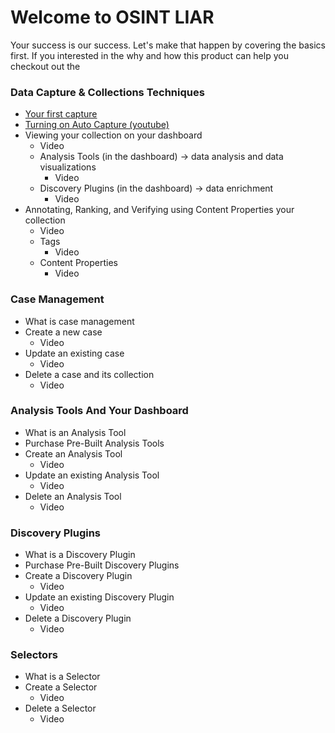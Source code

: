 # Welcome to OSINT LIAR
Your success is our success. Let's make that happen by covering the basics first. If you interested
in the why and how this product can help you checkout out the 

### Data Capture & Collections Techniques
- [Your first capture](/captures/first-capture.md)
- <a href="https://www.youtube.com/watch?v=byyWYmsfTcs" target="_blank">Turning on Auto Capture (youtube)</a>
- Viewing your collection on your dashboard
  - Video
  - Analysis Tools (in the dashboard) -> data analysis and data visualizations
    - Video
  - Discovery Plugins (in the dashboard) -> data enrichment
    - Video
- Annotating, Ranking, and Verifying using Content Properties your collection
  - Video
  - Tags
    - Video
  - Content Properties
    - Video 


### Case Management
- What is case management
- Create a new case
  - Video
- Update an existing case
  - Video
- Delete a case and its collection
  - Video

### Analysis Tools And Your Dashboard
- What is an Analysis Tool
- Purchase Pre-Built Analysis Tools
- Create an Analysis Tool
  - Video
- Update an existing Analysis Tool
  - Video
- Delete an Analysis Tool
  - Video

### Discovery Plugins
- What is a Discovery Plugin
- Purchase Pre-Built Discovery Plugins 
- Create a Discovery Plugin
  - Video
- Update an existing Discovery Plugin
  - Video
- Delete a Discovery Plugin
  - Video

### Selectors
- What is a Selector
- Create a Selector
  - Video
- Delete a Selector
  - Video



